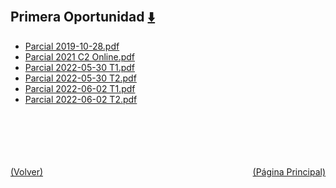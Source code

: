 
<html>
<body>
<h2>Primera Oportunidad <a href="https://downgit.github.io/#/home?url=https://github.com/Apuntes-FIUBA/Apuntes-Electronica/tree/main/86 - Electrónica/8603 - Dispositivos Semiconductores/Examenes/Parciales/Primera Oportunidad" style="font-size:20px">  ⬇️ </a></h2>
<ul>
    <li><a href="Parcial 2019-10-28.pdf">Parcial 2019-10-28.pdf</a></li>
    <li><a href="Parcial 2021 C2 Online.pdf">Parcial 2021 C2 Online.pdf</a></li>
    <li><a href="Parcial 2022-05-30 T1.pdf">Parcial 2022-05-30 T1.pdf</a></li>
    <li><a href="Parcial 2022-05-30 T2.pdf">Parcial 2022-05-30 T2.pdf</a></li>
    <li><a href="Parcial 2022-06-02 T1.pdf">Parcial 2022-06-02 T1.pdf</a></li>
    <li><a href="Parcial 2022-06-02 T2.pdf">Parcial 2022-06-02 T2.pdf</a></li>
</ul>
</body>
</html>







<br><br><br><br><br><a href="../" style="float: left">(Volver)</a> <a href="https://apuntes-fiuba.github.io/Apuntes-Electronica" style="float: right">(Página Principal)</a>
